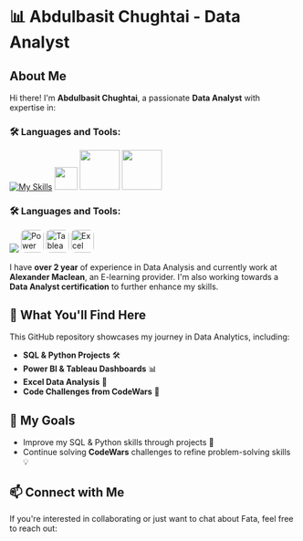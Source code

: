 # 📊 Abdulbasit Chughtai - Data Analyst

## About Me
Hi there! I'm **Abdulbasit Chughtai**, a passionate **Data Analyst** with expertise in:

### 🛠️ Languages and Tools:
[![My Skills](https://skillicons.dev/icons?i=python,mysql,postgres,vscode,notion,github)](https://skillicons.dev) 
<img src="https://upload.wikimedia.org/wikipedia/commons/c/cf/New_Power_BI_Logo.svg" width="40"/>
<img src="https://logos-world.net/wp-content/uploads/2021/10/Tableau-Symbol.png" width="70"/>
<img src="https://www.logo.wine/a/logo/Microsoft_Excel/Microsoft_Excel-Logo.wine.svg" width="70"/>

### 🛠️ Languages and Tools:
<p align="left">
  <img src="https://skillicons.dev/icons?i=python,mysql,postgres,vscode,notion,github" />
  <img src="https://upload.wikimedia.org/wikipedia/commons/c/cf/New_Power_BI_Logo.svg" alt="Power BI" width="40" height="40" style="border-radius: 8px;"/>
  <img src="https://logos-world.net/wp-content/uploads/2021/10/Tableau-Symbol.png" alt="Tableau" width="40" height="40" style="border-radius: 8px;"/>
  <img src="https://www.logo.wine/a/logo/Microsoft_Excel/Microsoft_Excel-Logo.wine.svg" alt="Excel" width="40" height="40" style="border-radius: 8px;"/>
</p>





I have **over 2 year** of experience in Data Analysis and currently work at **Alexander Maclean**, an E-learning provider. I'm also working towards a **Data Analyst certification** to further enhance my skills. 

## 🚀 What You'll Find Here
This GitHub repository showcases my journey in Data Analytics, including:

- **SQL & Python Projects** 🛠️
- **Power BI & Tableau Dashboards** 📊
- **Excel Data Analysis** 📑
- **Code Challenges from CodeWars** 🎯

## 🎯 My Goals
- Improve my SQL & Python skills through projects 🚀
- Continue solving **CodeWars** challenges to refine problem-solving skills 💡

## 📫 Connect with Me
If you're interested in collaborating or just want to chat about Fata, feel free to reach out:

